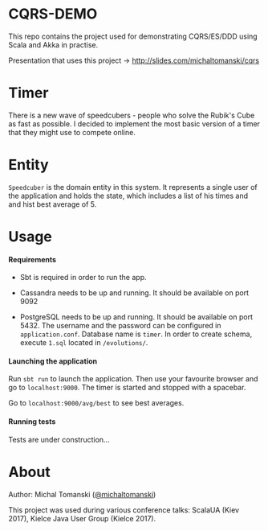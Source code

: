 # CQRS-DEMO

This repo contains the project used for demonstrating CQRS/ES/DDD using Scala and Akka in practise.

Presentation that uses this project -> <http://slides.com/michaltomanski/cqrs>

# Timer

There is a new wave of speedcubers - people who solve the Rubik's Cube as fast as possible. I decided to implement the most basic version of a timer that they might use to compete online. 

# Entity

`Speedcuber` is the domain entity in this system. It represents a single user of the application and holds the state, which includes a list of his times and and hist best average of 5.

# Usage

#### Requirements

* Sbt is required in order to run the app.

* Cassandra needs to be up and running. It should be available on port 9092

* PostgreSQL needs to be up and running. It should be available on port 5432. The username and the password can be configured in `application.conf`. Database name is `timer`. In order to create schema, execute `1.sql` located in `/evolutions/`.

#### Launching the application

Run `sbt run` to launch the application. Then use your favourite browser and go to `localhost:9000`. The timer is started and stopped with a spacebar.

Go to `localhost:9000/avg/best` to see best averages.

#### Running tests

Tests are under construction...

# About

Author: Michal Tomanski ([@michaltomanski](http://twitter.com/michaltomanski))

This project was used during various conference talks: ScalaUA (Kiev 2017), Kielce Java User Group (Kielce 2017).